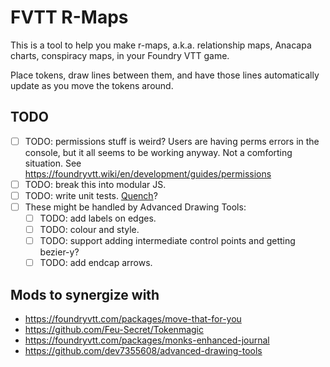 # FVTT R-Maps

This is a tool to help you make r-maps, a.k.a. relationship maps, Anacapa
charts, conspiracy maps, in your Foundry VTT game.

Place tokens, draw lines between them, and have those lines automatically
update as you move the tokens around.

## TODO

 - [ ] TODO: permissions stuff is weird? Users are having perms errors in the
   console, but it all seems to be working anyway. Not a comforting situation.
   See https://foundryvtt.wiki/en/development/guides/permissions
 - [ ] TODO: break this into modular JS.
 - [ ] TODO: write unit tests. [Quench](https://github.com/Ethaks/FVTT-Quench)?
 - [ ] These might be handled by Advanced Drawing Tools:
   - [ ] TODO: add labels on edges.
   - [ ] TODO: colour and style.
   - [ ] TODO: support adding intermediate control points and getting bezier-y?
   - [ ] TODO: add endcap arrows.

## Mods to synergize with

 - https://foundryvtt.com/packages/move-that-for-you
 - https://github.com/Feu-Secret/Tokenmagic
 - https://foundryvtt.com/packages/monks-enhanced-journal
 - https://github.com/dev7355608/advanced-drawing-tools
